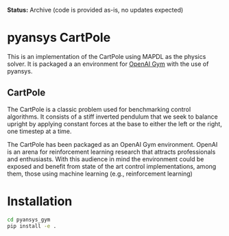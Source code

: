 **Status:** Archive (code is provided as-is, no updates expected)

# pyansys CartPole 

This is an implementation of the CartPole using MAPDL as the physics solver.
It is packaged a an environment for [OpenAI Gym](https://gym.openai.com/) with the use of pyansys.

## CartPole

The CartPole is a classic problem used for benchmarking control algorithms.
It consists of a stiff inverted pendulum that we seek to balance upright by applying constant forces
at the base to either the left or the right, one timestep at a time.

The CartPole has been packaged as an OpenAI Gym environment.  OpenAI is an arena for 
reinforcement learning research that attracts professionals and enthusiasts.  With this audience in mind
the environment could be exposed and benefit from state of the art control implementations, among them, 
those using machine learning (e.g., reinforcement learning)

# Installation

```bash
cd pyansys_gym
pip install -e .
```
